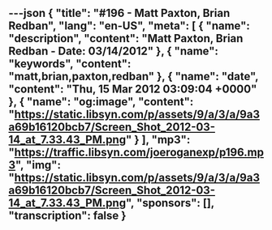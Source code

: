 ---json
{
  "title": "#196 - Matt Paxton, Brian Redban",
  "lang": "en-US",
  "meta": [
    {
      "name": "description",
      "content": "Matt Paxton, Brian Redban - Date: 03/14/2012"
    },
    {
      "name": "keywords",
      "content": "matt,brian,paxton,redban"
    },
    {
      "name": "date",
      "content": "Thu, 15 Mar 2012 03:09:04 +0000"
    },
    {
      "name": "og:image",
      "content": "https://static.libsyn.com/p/assets/9/a/3/a/9a3a69b16120bcb7/Screen_Shot_2012-03-14_at_7.33.43_PM.png"
    }
  ],
  "mp3": "https://traffic.libsyn.com/joeroganexp/p196.mp3",
  "img": "https://static.libsyn.com/p/assets/9/a/3/a/9a3a69b16120bcb7/Screen_Shot_2012-03-14_at_7.33.43_PM.png",
  "sponsors": [],
  "transcription": false
}
---
<episode-header />

<timemark seconds="0" />

<transcribe-call-to-action />

<episode-footer />